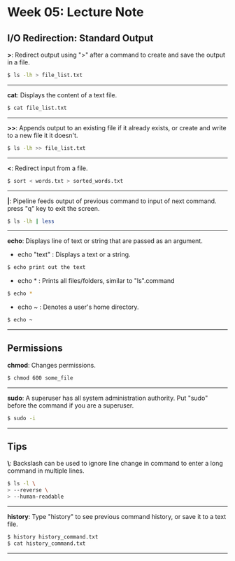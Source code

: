 # Week 05: Lecture Note

## **I/O Redirection: Standard Output**

**>**: Redirect output using ">" after a command to create and save the output in a file.

```sh
$ ls -lh > file_list.txt
```

---

**cat**: Displays the content of a text file.

```sh
$ cat file_list.txt
```

---

**>>**: Appends output to an existing file if it already exists, or create and write to a new file it it doesn't.

```sh
$ ls -lh >> file_list.txt
```

---

**<**: Redirect input from a file.

```sh
$ sort < words.txt > sorted_words.txt
```

---

**|**: Pipeline feeds output of previous command to input of next command. press "q" key to exit the screen.

```sh
$ ls -lh | less
```

---

**echo**: Displays line of text or string that are passed as an argument.

- echo "text" : Displays a text or a string.

```sh
$ echo print out the text
```

- echo \* : Prints all files/folders, similar to "ls".command

```sh
$ echo *
```

- echo ~ : Denotes a user's home directory.

```sh
$ echo ~
```

---

## **Permissions**

**chmod**: Changes permissions.

```sh
$ chmod 600 some_file
```

---

**sudo**: A superuser has all system administration authority. Put "sudo" before the command if you are a superuser.

```sh
$ sudo -i
```

---

## **Tips**

**\\**: Backslash can be used to ignore line change in command to enter a long command in multiple lines.

```sh
$ ls -l \
> --reverse \
> --human-readable
```

---

**history**: Type "history" to see previous command history, or save it to a text file.

```sh
$ history history_command.txt
$ cat history_command.txt
```

---
